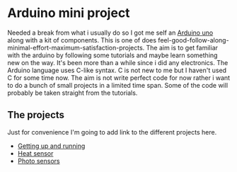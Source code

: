 # Arduino mini project

Needed a break from what i usually do so I got me self an [Arduino uno](https://store.arduino.cc/arduino-uno-rev3)  along with a kit of components. This is one of does feel-good-follow-along-minimal-effort-maximum-satisfaction-projects. The aim is to get familiar with the arduino by following some tutorials and maybe learn something new on the way. It's been more than a while since i did any electronics. The Arduino language uses C-like syntax. C is not new to me but I haven't used C for some time now. The aim is not write perfect code for now rather i want to do a bunch of small projects in a limited time span. Some of the code will probably be taken straight from the tutorials. 

## The projects
Just for convenience I'm going to add link to the different projects here.

- [Getting up and running](firstarduino/)
- [Heat sensor](temperature/)
- [Photo sensors](photosensor/)
